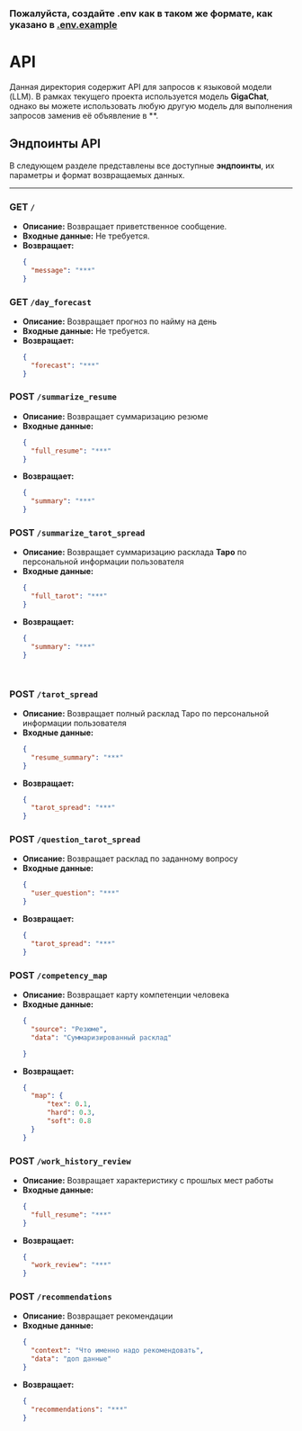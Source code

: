 ### Пожалуйста, создайте .env как в таком же формате, как указано в [.env.example](.env.example)

# API

Данная директория содержит API для запросов к языковой модели (LLM). В рамках текущего проекта используется модель **GigaChat**, однако вы можете использовать любую другую модель для выполнения запросов заменив её объявление в **.

## Эндпоинты API

В следующем разделе представлены все доступные **эндпоинты**, их параметры и формат возвращаемых данных.

---

### GET `/`
- **Описание:** Возвращает приветственное сообщение.
- **Входные данные:** Не требуется.
- **Возвращает:**
  ```json
  {
    "message": "***"
  }
  ```


### GET `/day_forecast`
- **Описание:** Возвращает прогноз по найму на день
- **Входные данные:** Не требуется.
- **Возвращает:**
  ```json
  {
    "forecast": "***"
  }
  ```


### POST `/summarize_resume`
- **Описание:** Возвращает cуммаризацию резюме
- **Входные данные:**
    ```json
    {
      "full_resume": "***"
    }
    ```
- **Возвращает:**
  ```json
  {
    "summary": "***"
  }
  ```


### POST `/summarize_tarot_spread`
- **Описание:** Возвращает cуммаризацию расклада **Таро** по персональной информации пользователя
- **Входные данные:**
    ```json
    {
      "full_tarot": "***"
    }
    ```
- **Возвращает:**
  ```json
  {
    "summary": "***"
  }
  ```
  ```


### POST `/tarot_spread`
- **Описание:** Возвращает полный расклад Таро по персональной информации пользователя
- **Входные данные:**
    ```json
    {
      "resume_summary": "***"
    }
    ```
- **Возвращает:**
  ```json
  {
    "tarot_spread": "***"
  }
  ```



### POST `/question_tarot_spread`
- **Описание:** Возвращает расклад по заданному вопросу
- **Входные данные:**
    ```json
    {
      "user_question": "***"
    }
    ```
- **Возвращает:**
  ```json
  {
    "tarot_spread": "***"
  }
  ```


### POST `/competency_map`
- **Описание:** Возвращает карту компетенции человека
- **Входные данные:**
    ```json
    {
      "source": "Резюме",
      "data": "Суммаризированный расклад"

    }
    ```
- **Возвращает:**
  ```json
  {
    "map": {
        "tex": 0.1,
        "hard": 0.3,
        "soft": 0.8
    }
  }
  ```

### POST `/work_history_review`
- **Описание:** Возвращает характеристику с прошлых мест работы
- **Входные данные:**
    ```json
    {
      "full_resume": "***"
    }
    ```
- **Возвращает:**
  ```json
  {
    "work_review": "***"
  }
  ```


### POST `/recommendations`
- **Описание:** Возвращает рекомендации
- **Входные данные:**
    ```json
    {
      "context": "Что именно надо рекомендовать",
      "data": "доп данные"
    }
    ```
- **Возвращает:**
  ```json
  {
    "recommendations": "***"
  }
  ```
